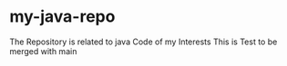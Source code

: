 # my-java-repo
The Repository is related to java Code of my Interests
This is Test to be merged with main
